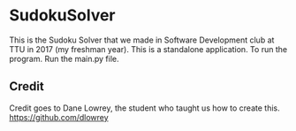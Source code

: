 # SudokuSolver
This is the Sudoku Solver that we made in Software Development club at TTU in 2017 (my freshman year). This is a standalone application. To run the program. Run the main.py file.
## Credit
Credit goes to Dane Lowrey, the student who taught us how to create this.
https://github.com/dlowrey
